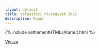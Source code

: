```yaml
---
layout: default
title: Választási névjegyzék 2022
description: Kamut
---
```


{% include settlementHTMLs/Kamut.html %}

[Vissza](./)